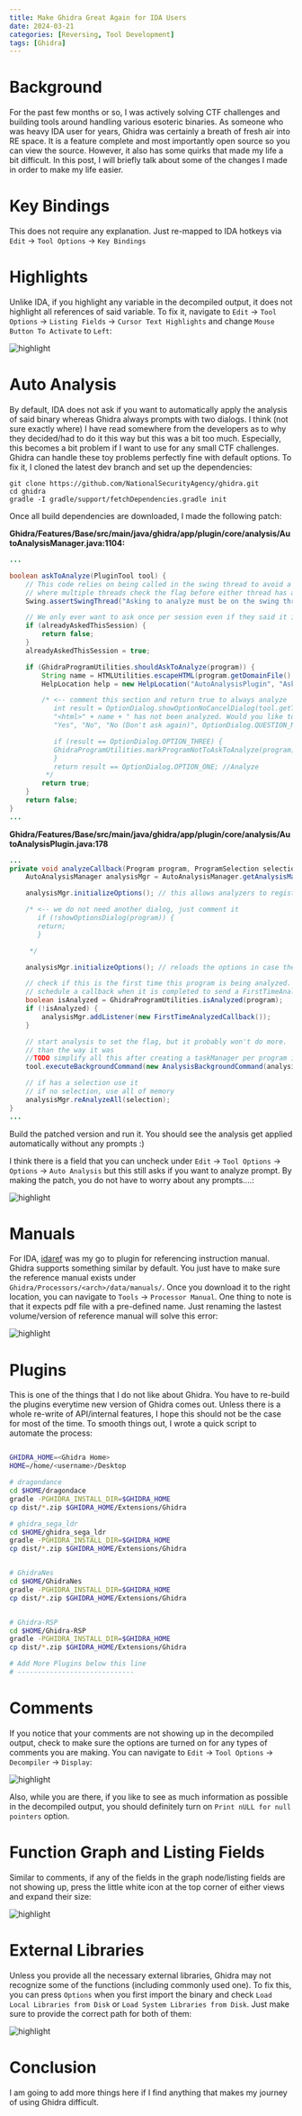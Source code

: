 ```yaml
---
title: Make Ghidra Great Again for IDA Users
date: 2024-03-21
categories: [Reversing, Tool Development]
tags: [Ghidra]    
---
```


# Background

For the past few months or so, I was actively solving CTF challenges and building tools around handling various esoteric binaries. As someone who was heavy IDA user for years, Ghidra was certainly a breath of fresh air into RE space. It is a feature complete and most importantly open source so you can view the source. However, it also has some quirks that made my life a bit difficult. In this post, I will briefly talk about some of the changes I made in order to make my life easier. 

# Key Bindings

This does not require any explanation. Just re-mapped to IDA hotkeys via `Edit` -> `Tool Options` -> `Key Bindings`

# Highlights

Unlike IDA, if you highlight any variable in the decompiled output, it does not highlight all references of said variable. To fix it, navigate to `Edit` -> `Tool Options` -> `Listing Fields` -> `Cursor Text Highlights` and change `Mouse Button To Activate` to `Left`: 

![highlight](/assets/img/ghidra-ida-users-1.png)


# Auto Analysis

By default, IDA does not ask if you want to automatically apply the analysis of said binary whereas Ghidra always prompts with two dialogs. I think (not sure exactly where) I have read somewhere from the developers as to why they decided/had to do it this way but this was a bit too much. Especially, this becomes a bit problem if I want to use for any small CTF challenges. Ghidra can handle these toy problems perfectly fine with default options. To fix it, I cloned the latest dev branch and set up the dependencies:

```
git clone https://github.com/NationalSecurityAgency/ghidra.git
cd ghidra
gradle -I gradle/support/fetchDependencies.gradle init
``` 

Once all build dependencies are downloaded, I made the following patch:

**Ghidra/Features/Base/src/main/java/ghidra/app/plugin/core/analysis/AutoAnalysisManager.java:1104:**

```java
...

boolean askToAnalyze(PluginTool tool) {
    // This code relies on being called in the swing thread to avoid a race condition
    // where multiple threads check the flag before either thread has a chance to set it.
    Swing.assertSwingThread("Asking to analyze must be on the swing thread!");

    // We only ever want to ask once per session even if they said it is ok to ask again
    if (alreadyAskedThisSession) {
        return false;
    }
    alreadyAskedThisSession = true;

    if (GhidraProgramUtilities.shouldAskToAnalyze(program)) {
        String name = HTMLUtilities.escapeHTML(program.getDomainFile().getName());
        HelpLocation help = new HelpLocation("AutoAnalysisPlugin", "Ask_To_Analyze");

        /* <-- comment this section and return true to always analyze
           int result = OptionDialog.showOptionNoCancelDialog(tool.getToolFrame(), "Analyze?",
           "<html>" + name + " has not been analyzed. Would you like to analyze it now?",
           "Yes", "No", "No (Don't ask again)", OptionDialog.QUESTION_MESSAGE, help);

           if (result == OptionDialog.OPTION_THREE) {
           GhidraProgramUtilities.markProgramNotToAskToAnalyze(program);
           }
           return result == OptionDialog.OPTION_ONE; //Analyze
         */
        return true;
    }
    return false;
}
...
```

**Ghidra/Features/Base/src/main/java/ghidra/app/plugin/core/analysis/AutoAnalysisPlugin.java:178**

```java
...
private void analyzeCallback(Program program, ProgramSelection selection) {
    AutoAnalysisManager analysisMgr = AutoAnalysisManager.getAnalysisManager(program);

    analysisMgr.initializeOptions(); // this allows analyzers to register options with defaults

    /* <-- we do not need another dialog, just comment it
       if (!showOptionsDialog(program)) {
       return;
       }

     */

    analysisMgr.initializeOptions(); // reloads the options in case the user changed them

    // check if this is the first time this program is being analyzed. If so,
    // schedule a callback when it is completed to send a FirstTimeAnalyzedPluginEvent
    boolean isAnalyzed = GhidraProgramUtilities.isAnalyzed(program);
    if (!isAnalyzed) {
        analysisMgr.addListener(new FirstTimeAnalyzedCallback());
    }

    // start analysis to set the flag, but it probably won't do more.  A bit goofy but better
    // than the way it was
    //TODO simplify all this after creating a taskManager per program instead of per tool.
    tool.executeBackgroundCommand(new AnalysisBackgroundCommand(analysisMgr, true), program);

    // if has a selection use it
    // if no selection, use all of memory
    analysisMgr.reAnalyzeAll(selection);
}
...
```

Build the patched version and run it. You should see the analysis get applied automatically without any prompts :)

I think there is a field that you can uncheck under `Edit` -> `Tool Options` -> `Options` -> `Auto Analysis` but this still asks if you want to analyze prompt. By making the patch, you do not have to worry about any prompts....:

![highlight](/assets/img/ghidra-ida-users-2.png)


# Manuals

For IDA, [idaref](https://github.com/nologic/idaref) was my go to plugin for referencing instruction manual. Ghidra supports something similar by default. You just have to make sure the reference manual exists under `Ghidra/Processors/<arch>/data/manuals/`. Once you download it to the right location, you can navigate to `Tools` -> `Processor Manual`. One thing to note is that it expects pdf file with a pre-defined name. Just renaming the lastest volume/version of reference manual will solve this error:


![highlight](/assets/img/ghidra-ida-users-3.png)


# Plugins

This is one of the things that I do not like about Ghidra. You have to re-build the plugins everytime new version of Ghidra comes out. Unless there is a whole re-write of API/internal features, I hope this should not be the case for most of the time. To smooth things out, I wrote a quick script to automate the process:


```bash

GHIDRA_HOME=<Ghidra Home>
HOME=/home/<username>/Desktop

# dragondance
cd $HOME/dragondace 
gradle -PGHIDRA_INSTALL_DIR=$GHIDRA_HOME
cp dist/*.zip $GHIDRA_HOME/Extensions/Ghidra 

# ghidra_sega_ldr
cd $HOME/ghidra_sega_ldr
gradle -PGHIDRA_INSTALL_DIR=$GHIDRA_HOME
cp dist/*.zip $GHIDRA_HOME/Extensions/Ghidra 


# GhidraNes
cd $HOME/GhidraNes
gradle -PGHIDRA_INSTALL_DIR=$GHIDRA_HOME
cp dist/*.zip $GHIDRA_HOME/Extensions/Ghidra 


# Ghidra-RSP
cd $HOME/Ghidra-RSP
gradle -PGHIDRA_INSTALL_DIR=$GHIDRA_HOME
cp dist/*.zip $GHIDRA_HOME/Extensions/Ghidra 

# Add More Plugins below this line
# -----------------------------

```


# Comments

If you notice that your comments are not showing up in the decompiled output, check to make sure the options are turned on for any types of comments you are making. You can navigate to `Edit` -> `Tool Options` -> `Decompiler` -> `Display`:


![highlight](/assets/img/ghidra-ida-users-4.png)


Also, while you are there, if you like to see as much information as possible in the decompiled output, you should definitely turn on `Print nULL for null pointers` option.


# Function Graph and Listing Fields


Similar to comments, if any of the fields in the graph node/listing fields are not showing up, press the little white icon at the top corner of either views and expand their size:

![highlight](/assets/img/ghidra-ida-users-5.png)


# External Libraries

Unless you provide all the necessary external libraries, Ghidra may not recognize some of the functions (including commonly used one). To fix this, you can press `Options` when you first import the binary and check `Load Local Libraries from Disk` or `Load System Libraries from Disk`. Just make sure to provide the correct path for both of them:


![highlight](/assets/img/ghidra-ida-users-6.png)

# Conclusion

I am going to add more things here if I find anything that makes my journey of using Ghidra difficult.


